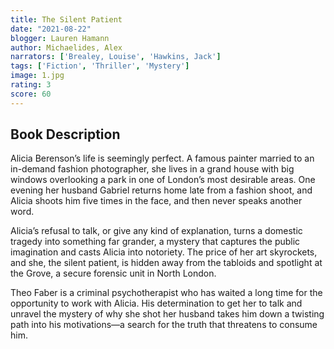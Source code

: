 ```yaml
---
title: The Silent Patient 
date: "2021-08-22"
blogger: Lauren Hamann
author: Michaelides, Alex
narrators: ['Brealey, Louise', 'Hawkins, Jack']
tags: ['Fiction', 'Thriller', 'Mystery']
image: 1.jpg
rating: 3
score: 60
---
```



## Book Description

Alicia Berenson’s life is seemingly perfect. A famous painter married to an in-demand fashion photographer, she lives in a grand house with big windows overlooking a park in one of London’s most desirable areas. One evening her husband Gabriel returns home late from a fashion shoot, and Alicia shoots him five times in the face, and then never speaks another word.

Alicia’s refusal to talk, or give any kind of explanation, turns a domestic tragedy into something far grander, a mystery that captures the public imagination and casts Alicia into notoriety. The price of her art skyrockets, and she, the silent patient, is hidden away from the tabloids and spotlight at the Grove, a secure forensic unit in North London.

Theo Faber is a criminal psychotherapist who has waited a long time for the opportunity to work with Alicia. His determination to get her to talk and unravel the mystery of why she shot her husband takes him down a twisting path into his motivations—a search for the truth that threatens to consume him.